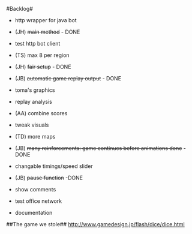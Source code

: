 #Backlog#

* http wrapper for java bot
* (JH) ~~main method~~ - DONE
* test http bot client
* (TS) max 8 per region
* (JH) ~~fair setup~~ - DONE
* (JB) ~~automatic game replay output~~ - DONE
* toma's graphics

* replay analysis
* (AA) combine scores
* tweak visuals
* (TD) more maps
* (JB) ~~many reinforcements: game continues before animations done~~ -DONE
* changable timings/speed slider
* (JB) ~~pause function~~ -DONE
* show comments
* test office network
* documentation

##The game we stole##
http://www.gamedesign.jp/flash/dice/dice.html